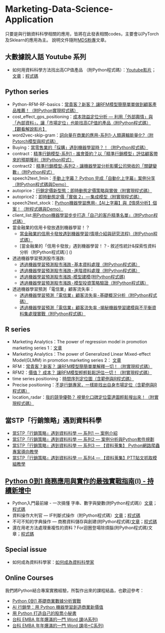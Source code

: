 # Marketing-Data-Science-Application
只要是與行銷資料科學相關的應用，皆將在此發表相關codes，主要會以PyTorch及Sklearn的應用為主。 說明文件隨附[MDS粉專](https://www.facebook.com/MarketingDataScienceTMR/)文章。

## 大數據說人話 Youtube 系列
- 如何用資料科學方法找出高CP值產品 （附Python程式碼）：[Youtube影片](https://www.youtube.com/watch?v=fOZWq5fhWqA)； [文章](https://bit.ly/2xqgSKR)；[程式碼](https://github.com/HowardNTUST/Marketing-Data-Science-Application/tree/master/cost_effect_gps_positioning)

## Python series
- Python-RFM-RF-basics：[常貴客？新客？ 讓RFM模型簡簡單單做到顧客產品推薦！（附Python實現程式碼）](https://bit.ly/Python-RFM-RF-basics)
- cost_effect_gps_positioning：[成本效益定位分析 — 利用「外部輿情」與「內部資料」，讓「市場定位」也能找高CP值的產品（附Python程式碼）](https://bit.ly/2xqgSKR) [【觀看解說影片】](https://www.youtube.com/watch?v=fOZWq5fhWqA)
- word2vec-skip-gram：[詞向量在商業的應用-系列1-人類邏輯能量化?（附Pytorch模型與程式碼）](https://bit.ly/2Mm9Uc3)
- Buying：[當零售業的「採購」遇到機器學習時？！（附Python程式碼）](https://bit.ly/2LcRBcV)
- contract：[精準行銷模型-系列1 - 誰會簽約？以「精準行銷模型」評估顧客帶來的預期獲利（附Python程式）](https://bit.ly/2PXH0kp)
- contract2：[精準行銷模型-系列2 - 讓機器學習分析影響公司營收的「關鍵變數」（附Python程式）](https://bit.ly/2BtNHpP)
- speech2text_1min：[手動上字幕？ Python 完成「自動化上字幕」案例分享（附Python程式碼與Demo）](https://bit.ly/2ICXtrG)
- autoprice：[行銷定價新型態：即時動態定價策略與實做（附實現程式碼）](https://bit.ly/2OaN1c0)
- autoprice2：[即時動態定價「實做 2」 — 集成模型（附實現程式碼）](https://bit.ly/2AvjG8A)
- speech2text_stock：[Python機器學習應用-【AI上字幕】與【情感分析】個案！（附程式碼與Demo）](https://bit.ly/2sGwNii)
- client_list:[用Python機器學習步步打造「自己的客戶精準名單」（附Python程式碼）](http://bit.ly/2EjOnzt)
- 當金融業的信用卡發放遇到機器學習！？
  - [當金融業的信用卡發放遇到機器學習(情境介紹與研究流程)（附Python程式碼）](https://bit.ly/3EXLqSo)
  - [當金融業的「信用卡發放」遇到機器學習！？- 敘述性統計&探索性資料分析（附Python程式碼）] ()
- 透過機器學習預測股市漲跌:
  - [透過機器學習預測股市漲跌 - 基本資料處理（附Python程式碼）](https://bit.ly/3z2JZOc)
  - [透過機器學習預測股市漲跌 - 進階資料處理（附Python程式碼）](https://bit.ly/3EWO7DF)
  - [透過機器學習預測股市漲跌-模型建模(附Python程式碼)](https://bit.ly/2ZLt8nh)
  - [透過機器學習預測股市漲跌 - 模型投資策略驗證（附Python程式碼）](https://bit.ly/3idZopw)
- 透過機器學習預測「電信業」顧客流失率：
  - [透過機器學習預測「電信業」顧客流失率 - 基礎概況分析（附Python程式碼）](https://bit.ly/2VAcqFD)
  - [透過機器學習預測「電信業」顧客流失率 -揭秘機器學習建模與不平衡資料集處理實戰（附Python程式碼）](https://medium.com/p/690ec36e4e/edit)
  

## R series
- Marketing Analytics：The power of regression model in promotion marketing series 1：[文章](https://bit.ly/2VdaG21)
- Marketing Analytics：The power of Generalized Linear Mixed-effect Model(GLMM) in promotion marketing series 2： [文章](https://bit.ly/2ylV6YR)
- RFM：[常貴客？新客？ 讓RFM模型簡簡單單解釋一切！（附實現程式碼）](https://bit.ly/2AvJj97)
- RFM2：[價值？ 成本？ 讓RFM模型輕輕鬆鬆評估一切！（附實現程式碼）](https://bit.ly/2vC6e2b)
- time series positioning：[時間序列定位圖（含範例與R程式碼）](https://bit.ly/2OYtf8Y)
- Precise positioning：[不是行銷專家，一樣能找出自身市場定位（含範例與R程式碼）](https://bit.ly/2Rl60CG)
- location_radar：[我的競爭優勢？ 視覺化口碑定位雷達圖輕鬆搜出來！（附實現程式碼）](https://bit.ly/2PVy8M5)

## 當STP「行銷策略」遇到資料科學
- [當STP「行銷策略」遇到資料科學 — 系列1 — 案例介紹](https://medium.com/marketingdatascience/%E7%95%B6stp-%E8%A1%8C%E9%8A%B7%E7%AD%96%E7%95%A5-%E9%81%87%E5%88%B0%E8%B3%87%E6%96%99%E7%A7%91%E5%AD%B8-%E7%B3%BB%E5%88%971-%E6%A1%88%E4%BE%8B%E4%BB%8B%E7%B4%B9-38df79a93eee)
- [當STP「行銷策略」遇到資料科學 — 系列2 — 案例分析與Python套件規劃](https://medium.com/marketingdatascience/%E7%95%B6stp-%E8%A1%8C%E9%8A%B7%E7%AD%96%E7%95%A5-%E9%81%87%E5%88%B0%E8%B3%87%E6%96%99%E7%A7%91%E5%AD%B8-%E7%B3%BB%E5%88%972-%E6%A1%88%E4%BE%8B%E5%88%86%E6%9E%90%E8%88%87python%E5%A5%97%E4%BB%B6%E8%A6%8F%E5%8A%83-d90333ddc718)
- [當STP「行銷策略」遇到資料科學 — 系列3 — 【資料蒐集】 Python網路爬蟲專案導向教學](https://medium.com/marketingdatascience/%E7%95%B6stp-%E8%A1%8C%E9%8A%B7%E7%AD%96%E7%95%A5-%E9%81%87%E5%88%B0%E8%B3%87%E6%96%99%E7%A7%91%E5%AD%B8-%E7%B3%BB%E5%88%974-%E8%B3%87%E6%96%99%E8%92%90%E9%9B%86-ptt%E8%B2%BC%E6%96%87%E6%8A%93%E5%8F%96%E6%A8%A1%E7%B5%84%E6%95%99%E5%AD%B8-fcd94c05ad41)
- [當STP「行銷策略」遇到資料科學 — 系列4 — 【資料蒐集】PTT貼文抓取模組教學](https://medium.com/marketingdatascience/%E7%95%B6stp-%E8%A1%8C%E9%8A%B7%E7%AD%96%E7%95%A5-%E9%81%87%E5%88%B0%E8%B3%87%E6%96%99%E7%A7%91%E5%AD%B8-%E7%B3%BB%E5%88%974-%E8%B3%87%E6%96%99%E8%92%90%E9%9B%86-ptt%E8%B2%BC%E6%96%87%E6%8A%93%E5%8F%96%E6%A8%A1%E7%B5%84%E6%95%99%E5%AD%B8-fcd94c05ad41)

## [Python 0到1 商務應用與實作的最強實戰指南(I) - 持續新增中](https://github.com/HowardNTUST/Marketing-Data-Science-Application/tree/master/Python%200%E5%88%B01%20%E5%95%86%E5%8B%99%E6%87%89%E7%94%A8%E8%88%87%E5%AF%A6%E4%BD%9C%E7%9A%84%E6%9C%80%E5%BC%B7%E5%AF%A6%E6%88%B0%E6%8C%87%E5%8D%97(I))
- Python入門最前線 - 一次搞懂 字串、數字與變數(附Python程式碼)）[文章](https://medium.com/marketingdatascience/python%E5%85%A5%E9%96%80%E6%9C%80%E5%89%8D%E7%B7%9A-%E4%B8%80%E6%AC%A1%E6%90%9E%E6%87%82-%E5%AD%97%E4%B8%B2-%E6%95%B8%E5%AD%97%E8%88%87%E8%AE%8A%E6%95%B8-%E9%99%84python%E7%A8%8B%E5%BC%8F%E7%A2%BC-51e8c240d915)；[程式碼](https://github.com/HowardNTUST/Marketing-Data-Science-Application/blob/master/Python%200%E5%88%B01%20%E5%95%86%E5%8B%99%E6%87%89%E7%94%A8%E8%88%87%E5%AF%A6%E4%BD%9C%E7%9A%84%E6%9C%80%E5%BC%B7%E5%AF%A6%E6%88%B0%E6%8C%87%E5%8D%97(I)/CH2-6_%E6%88%B4%E8%8B%A5%E7%AB%B9_Python%E5%9F%BA%E7%A4%8E%20-%20%E5%AD%97%E4%B8%B2%E3%80%81%E6%95%B8%E5%AD%97%E8%88%87%E8%AE%8A%E6%95%B8.ipynb)
- 資料操作大判官 — IF判斷式操作（附Python程式碼）[文章](https://medium.com/marketingdatascience/if%E5%88%A4%E6%96%B7%E5%BC%8F%E6%93%8D%E4%BD%9C-%E8%B3%87%E6%96%99%E6%93%8D%E4%BD%9C%E7%9A%84%E5%A4%A7%E5%88%A4%E5%AE%98-498a2f51f0b7)；[程式碼](https://github.com/HowardNTUST/Marketing-Data-Science-Application/blob/master/Python%200%E5%88%B01%20%E5%95%86%E5%8B%99%E6%87%89%E7%94%A8%E8%88%87%E5%AF%A6%E4%BD%9C%E7%9A%84%E6%9C%80%E5%BC%B7%E5%AF%A6%E6%88%B0%E6%8C%87%E5%8D%97(I)/CH2-11_%E6%88%B4%E8%8B%A5%E7%AB%B9_IF%E5%88%A4%E6%96%B7%E5%BC%8F%E6%93%8D%E4%BD%9C%20-%20%E8%B3%87%E6%96%99%E6%93%8D%E4%BD%9C%E7%9A%84%E5%A4%A7%E5%88%A4%E5%AE%98.ipynb)
- 不可不知的字典操作 — 商務資料儲存與創建(附Python程式碼)[文章](https://medium.com/marketingdatascience/%E4%B8%8D%E5%8F%AF%E4%B8%8D%E7%9F%A5%E7%9A%84%E5%AD%97%E5%85%B8%E6%93%8D%E4%BD%9C-%E5%95%86%E5%8B%99%E8%B3%87%E6%96%99%E5%84%B2%E5%AD%98%E8%88%87%E5%89%B5%E5%BB%BA-%E9%99%84python%E7%A8%8B%E5%BC%8F%E7%A2%BC-56df799f3d24)；[程式碼](https://medium.com/marketingdatascience/%E4%B8%8D%E5%8F%AF%E4%B8%8D%E7%9F%A5%E7%9A%84%E5%AD%97%E5%85%B8%E6%93%8D%E4%BD%9C-%E5%95%86%E5%8B%99%E8%B3%87%E6%96%99%E5%84%B2%E5%AD%98%E8%88%87%E5%89%B5%E5%BB%BA-%E9%99%84python%E7%A8%8B%E5%BC%8F%E7%A2%BC-56df799f3d24)
- 還在用老方法處理重複性的資料？For迴圈登場除煩腦(附Python程式碼)文章；[程式碼](https://github.com/HowardNTUST/Marketing-Data-Science-Application/blob/master/Python%200%E5%88%B01%20%E5%95%86%E5%8B%99%E6%87%89%E7%94%A8%E8%88%87%E5%AF%A6%E4%BD%9C%E7%9A%84%E6%9C%80%E5%BC%B7%E5%AF%A6%E6%88%B0%E6%8C%87%E5%8D%97(I)/CH2-11_%E5%BE%90%E5%AD%90%E7%9A%93_For%E8%BF%B4%E5%9C%88%E6%93%8D%E4%BD%9C%EF%BC%8D%E8%A7%A3%E6%B1%BA%E9%87%8D%E8%A4%87%E4%BD%9C%E6%A5%AD%E7%9A%84%E5%A4%A7%E5%8A%9F%E8%87%A3.py)

## Special issue
- 如何成為資料科學家：[如何成為資料科學家](https://github.com/HowardNTUST/Marketing-Data-Science-Application/tree/master/%E5%A6%82%E4%BD%95%E6%88%90%E7%82%BA%E8%B3%87%E6%96%99%E7%A7%91%E5%AD%B8%E5%AE%B6)

## Online Courses
我們將Python結合專案實務經驗，所製作出來的課程結晶，也歡迎參考：
- [Python 0到1 基礎商業數據分析實戰](https://hahow.in/cr/python0-1)
- [AI 行銷學：用 Python 機器學習創造商業新價值](https://hahow.in/cr/python-ml)
- [用 Python 打造自己的股票小秘書](https://hahow.in/cr/stock-secretary)
- [台科 EMBA 年年爆滿的一門 Word 課(A系列)](https://hahow.in/cr/tmr-word1)
- [台科 EMBA 年年爆滿的一門 Word 課(B+C系列)](https://hahow.in/cr/tmr-word2)


